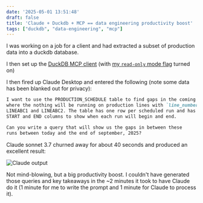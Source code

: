 ```yaml
---
date: '2025-05-01 13:51:48'
draft: false
title: 'Claude + Duckdb + MCP == data engineering productivity boost'
tags: ["duckdb", "data-engineering", "mcp"]
---
```


I was working on a job for a client and had extracted a subset of production data into a duckdb database.

I then set up the [DuckDB MCP client](https://github.com/motherduckdb/mcp-server-motherduck) (with [my `read-only` mode flag](https://github.com/motherduckdb/mcp-server-motherduck/pull/20) turned on)

I then fired up Claude Desktop and entered the following (note some data has been blanked out for privacy):

```markdown
I want to use the PRODUCTION_SCHEDULE table to find gaps in the coming months
where the nothing will be running on production lines with `line_number`
LINEABC1 and LINEABC2. The table has one row per scheduled run and has
START and END columns to show when each run will begin and end.

Can you write a query that will show us the gaps in between these
runs between today and the end of september, 2025?
```

Claude sonnet 3.7 churned away for about 40 seconds and produced an excellent result:

![Claude output](/claude_duckdb_mcp.png)

Not mind-blowing, but a big productivity boost. I couldn't have generated those queries and key takeaways in the ~2 minutes it took to have Claude do it (1 minute for me to write the prompt and 1 minute for Claude to process it).
